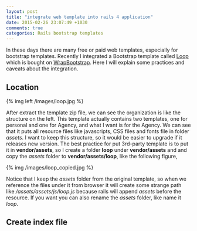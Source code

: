 ```yaml
---
layout: post
title: "integrate web template into rails 4 application"
date: 2015-02-26 23:07:49 +1030
comments: true
categories: Rails bootstrap templates
---
```


In these days there are many free or paid web templates, especially for bootstrap templates. Recently I integrated a Bootstrap template called [Loop](https://wrapbootstrap.com/theme/loop-agency-and-personal-theme-WB053H4T4) which is bought on [WrapBootstrap](https://wrapbootstrap.com/). Here I will explain some practices and caveats about the integration.

## Location
{% img left /images/loop.jpg %} 

After extract the template zip file, we can see the organization is like the  structure on the left. This template actually contains two templates, one for personal and one for Agency, and what I want is for the Agency. We can see that it puts all resource files like javascripts, CSS files and fonts file in folder *assets*. I want to keep this structure, so it would be easier to upgrade if it releases new version. The best practice for put 3rd-party template is to put it in **vendor/assets**, so I create a folder **loop** under **vendor/assets** and and copy the *assets* folder to **vendor/assets/loop**, like the following figure,

{% img /images/loop_copied.jpg %} 

Notice that I keep the *assets* folder from the original template, so when we reference the files under it from browser it will create some strange path like */assets/assets/js/loop.js* because rails will append *assets* before the resource. If you want you can also rename the *assets* folder, like name it *loop*.

## Create index file

